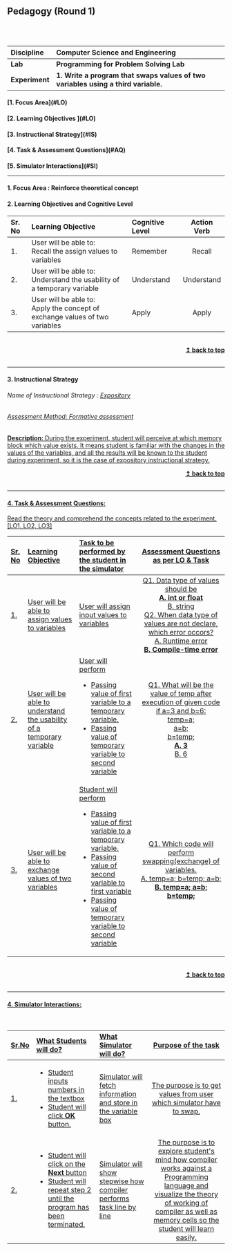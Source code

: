 ## Pedagogy (Round 1)
<p align="center">

<br>
<br>
</p>

<b>Discipline | <b>Computer Science and Engineering
:--|:--|
<b> Lab | <b> Programming for Problem Solving Lab
<b> Experiment|     <b> 1. Write a program that swaps values of two variables using a third variable.


<h4> [1. Focus Area](#LO) 
<h4> [2. Learning Objectives ](#LO)
<h4> [3. Instructional Strategy](#IS)
<h4> [4. Task & Assessment Questions](#AQ)
<h4> [5. Simulator Interactions](#SI)
<hr>

<a name="LO"></a>
#### 1. Focus Area : Reinforce theoretical concept

#### 2. Learning Objectives and Cognitive Level


Sr. No |	Learning Objective	| Cognitive Level | Action Verb
:--|:--|:--|:-:
1.| User will be able to: <br>Recall the assign values to  variables <br> |Remember | Recall 
2.| User will be able to: <br> Understand the usability of a temporary variable  | Understand  | Understand
3.| User will be able to: <br>Apply the concept of exchange values of two variables| Apply | Apply
<br/>
<div align="right">
    <b><a href="#top">↥ back to top</a></b>
</div>
<br/>
<hr>

<a name="IS"></a>
#### 3. Instructional Strategy
###### Name of Instructional Strategy  :    <u>Expository
###### Assessment Method: Formative assessment 

<u> <b>Description: </b> During the experiment, student will perceive at which memory block which value exists. It means student is familiar with the changes in the values of the variables, and all the results will be known to the student during experiment, so it is the case of expository instructional strategy.
<br/>
<div align="right">
    <b><a href="#top">↥ back to top</a></b>
</div>
<br/>
<hr>

<a name="AQ"></a>
#### 4. Task & Assessment Questions:

Read the theory and comprehend the concepts related to the experiment. [LO1, LO2, LO3]
<br>

Sr. No |	Learning Objective	| Task to be performed by <br> the student  in the simulator | Assessment Questions as per LO & Task
:--|:--|:--|:-:
1.| User will be able to <br> assign values to  variables | User will assign input values to variables | Q1.   Data type of values should be <br> <b> A. int or float</b><br> B. string <br> Q2. When data type of values are not declare, which error occors? <br> A. Runtime error <br> <b> B. Compile-time error </b>
2.| User will be able to<br> understand the usability of a temporary variable | User will perform <br> <ul> <li> Passing value of first variable to a temporary variable.</li><li> Passing value of temporary variable to second variable </li> | Q1. What will be the value of temp after execution of given code if a=3 and b=6:<br>temp=a;<br>a=b;<br>b=temp;<br> <b> A. 3 </b> <br> B. 6
3.| User will be able to<br> exchange values of two variables | Student will perform <br> <ul> <li> Passing value of first variable to a temporary variable.</li><li>Passing value of second variable to first variable</li><li> Passing value of temporary variable to second variable </li> | Q1. Which code will perform swapping(exchange) of variables. <br> A. temp=a; b=temp; a=b; <br> <b> B. temp=a; a=b; b=temp; </b>

 <br>

 <div align="right">
    <b><a href="#top">↥ back to top</a></b>
</div>
<br/>
<hr>

<a name="SI"></a>

#### 4. Simulator Interactions:
<br>

Sr.No | What Students will do? |	What Simulator will do?	| Purpose of the task
:--|:--|:--|:--:
1.|<ul><li> Student inputs numbers in the textbox</li> <li> Student will click <b> OK </b> button.</li> | Simulator will fetch information and store in the variable box  | The purpose is to get values from user which simulator have to swap.
2.|<ul><li>Student will click on the <b> Next </b> button </li><li> Student will repeat step 2 until the program has been terminated. </li>|Simulator will show stepwise how compiler performs task line by line <br>  | The purpose is to explore student's mind how compiler works against a Programming language and visualize the theory of working of compiler as well as memory cells so the student will learn easily.
